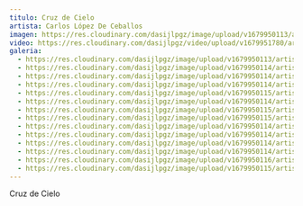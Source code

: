 ```yaml
---
titulo: Cruz de Cielo
artista: Carlos López De Ceballos
imagen: https://res.cloudinary.com/dasijlpgz/image/upload/v1679950113/artistas/Carlos%20L%C3%B3pez%20de%20Ceballos/Cruz%20de%20Cielo/P1050377.jpg
video: https://res.cloudinary.com/dasijlpgz/video/upload/v1679951780/artistas/Carlos%20L%C3%B3pez%20de%20Ceballos/Cruz%20de%20Cielo/230327_Cuarta_Toma2.mp4
galeria:
  - https://res.cloudinary.com/dasijlpgz/image/upload/v1679950113/artistas/Carlos%20L%C3%B3pez%20de%20Ceballos/Cruz%20de%20Cielo/P1050377.jpg
  - https://res.cloudinary.com/dasijlpgz/image/upload/v1679950114/artistas/Carlos%20L%C3%B3pez%20de%20Ceballos/Cruz%20de%20Cielo/P1050380.jpg
  - https://res.cloudinary.com/dasijlpgz/image/upload/v1679950114/artistas/Carlos%20L%C3%B3pez%20de%20Ceballos/Cruz%20de%20Cielo/P1050382.jpg
  - https://res.cloudinary.com/dasijlpgz/image/upload/v1679950114/artistas/Carlos%20L%C3%B3pez%20de%20Ceballos/Cruz%20de%20Cielo/P1050378.jpg
  - https://res.cloudinary.com/dasijlpgz/image/upload/v1679950115/artistas/Carlos%20L%C3%B3pez%20de%20Ceballos/Cruz%20de%20Cielo/P1050397.jpg
  - https://res.cloudinary.com/dasijlpgz/image/upload/v1679950114/artistas/Carlos%20L%C3%B3pez%20de%20Ceballos/Cruz%20de%20Cielo/P1050385.jpg
  - https://res.cloudinary.com/dasijlpgz/image/upload/v1679950115/artistas/Carlos%20L%C3%B3pez%20de%20Ceballos/Cruz%20de%20Cielo/P1050390.jpg
  - https://res.cloudinary.com/dasijlpgz/image/upload/v1679950115/artistas/Carlos%20L%C3%B3pez%20de%20Ceballos/Cruz%20de%20Cielo/P1050387.jpg
  - https://res.cloudinary.com/dasijlpgz/image/upload/v1679950114/artistas/Carlos%20L%C3%B3pez%20de%20Ceballos/Cruz%20de%20Cielo/P1050393.jpg
  - https://res.cloudinary.com/dasijlpgz/image/upload/v1679950114/artistas/Carlos%20L%C3%B3pez%20de%20Ceballos/Cruz%20de%20Cielo/P1050386.jpg
  - https://res.cloudinary.com/dasijlpgz/image/upload/v1679950114/artistas/Carlos%20L%C3%B3pez%20de%20Ceballos/Cruz%20de%20Cielo/P1050392.jpg
  - https://res.cloudinary.com/dasijlpgz/image/upload/v1679950114/artistas/Carlos%20L%C3%B3pez%20de%20Ceballos/Cruz%20de%20Cielo/P1050391.jpg
  - https://res.cloudinary.com/dasijlpgz/image/upload/v1679950116/artistas/Carlos%20L%C3%B3pez%20de%20Ceballos/Cruz%20de%20Cielo/P1050394.jpg
  - https://res.cloudinary.com/dasijlpgz/image/upload/v1679950115/artistas/Carlos%20L%C3%B3pez%20de%20Ceballos/Cruz%20de%20Cielo/P1050400.jpg
---
```

C﻿ruz de Cielo